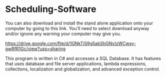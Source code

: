 # Scheduling-Software

You can also download and install the stand alone application onto your computer by going to this link.  You'll need to select download anyway and/or ignore any warning your computer may give you.

https://drive.google.com/file/d/1GNkTjS9g5abShGNvIzWCwsy-gwRfR1Gc/view?usp=sharing


This program is written in C# and accesses a SQL Database.  It has features that uses database and file server applications, lambda expressions, collections, localization and globalization, and advanced exception control.
